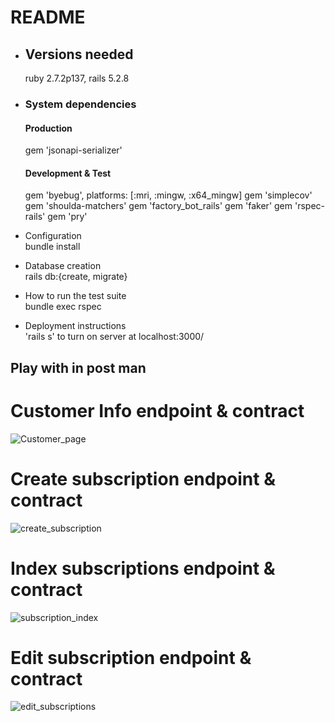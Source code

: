 # README

* ## Versions needed 
    ruby 2.7.2p137, rails 5.2.8
* ### System dependencies 
  #### Production 
    gem 'jsonapi-serializer'
  #### Development & Test  

    gem 'byebug', platforms: [:mri, :mingw, :x64_mingw]
    gem 'simplecov'
    gem 'shoulda-matchers'
    gem 'factory_bot_rails'
    gem 'faker'
    gem 'rspec-rails'
    gem 'pry'
* Configuration <br>
    bundle install
* Database creation <br>
    rails db:{create, migrate}
* How to run the test suite<br>
    bundle exec rspec

* Deployment instructions <br>
    'rails s' to turn on server at localhost:3000/

## Play with in post man
# Customer Info endpoint & contract 
![Customer_page](https://user-images.githubusercontent.com/91991440/171723951-5835cc92-8581-4123-a3a5-bdaa31912820.png)
# Create subscription endpoint & contract 
![create_subscription](https://user-images.githubusercontent.com/91991440/171723983-7b2fa8ca-1afd-4514-8d42-ef01a4fd9afd.png)
# Index subscriptions endpoint & contract 
![subscription_index](https://user-images.githubusercontent.com/91991440/171723972-91d266ca-714b-4de5-8195-83735bb0d00c.png)
# Edit subscription endpoint & contract
![edit_subscriptions](https://user-images.githubusercontent.com/91991440/171723987-16f4751f-ee81-44ad-958c-e353327fb478.png)
